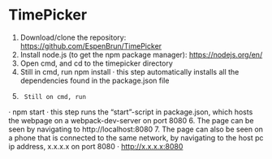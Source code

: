# TimePicker

1. Download/clone the repository: https://github.com/EspenBrun/TimePicker
2. Install node.js (to get the npm package manager): https://nodejs.org/en/
3. Open cmd, and cd to the timepicker directory
4. Still in cmd, run
    npm install
·        this step automatically installs all the dependencies found in the package.json file
5.      Still on cmd, run
·        npm start
·        this step runs the “start”-script in package.json, which hosts the webpage on a webpack-dev-server on port 8080
6.      The page can be seen by navigating to http://localhost:8080
7.      The page can also be seen on a phone that is connected to the same network, by navigating to the host pc ip address, x.x.x.x on port 8080
·        http://x.x.x.x:8080
